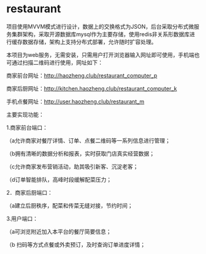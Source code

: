 # restaurant
项目使用MVVM模式进行设计，数据上的交换格式为JSON，后台采取分布式微服务集群架构，采取开源数据库mysql作为主要存储，使用redis非关系形数据库进行缓存数据存储，架构上支持分布式部署，允许随时扩容处理。

本项目为web服务，无需安装，只需用户打开浏览器输入网址即可使用，手机端也可通过扫描二维码进行使用，网址如下：

商家前台网址：http://haozheng.club/restaurant_computer_p

商家后厨网址：http://kitchen.haozheng.club/restaurant_computer_k

手机点餐网址：http://user.haozheng.club/restaurant_m

主要实现功能：

1.商家前台端口：

（a允许商家对餐厅详情、订单、点餐二维码等一系列信息进行管理；

（b拥有清晰的数据分析和报表，实时获取门店真实经营数据；

（c允许商家发布营销活动，助其吸引新客、沉淀老客；

（d订单智能排队，高峰时段缓解配菜压力；

2．商家后厨端口：

（a建立后厨秩序，配菜和传菜无缝对接，节约时间；

3.用户端口：

（a可浏览附近加入本平台的餐厅简要信息；

（b 扫码等方式点餐或外卖预订，及时查询订单进度详情；

